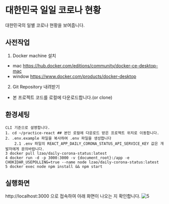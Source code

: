 # 대한민국 일일 코로나 현황
대한민국의 일별 코로나 현황을 보여줍니다.

## 사전작업
1. Docker machine 설치
  - mac https://hub.docker.com/editions/community/docker-ce-desktop-mac   
  - window https://www.docker.com/products/docker-desktop
2. Git Repository 내려받기
  - 본 프로젝트 코드를 로컬에 다운로드합니다.(or clone)

## 환경세팅
```
CLI 기준으로 설명합니다.
1. cd ~/practice-react ## 본인 로컬에 다운로드 받은 프로젝트 위치로 이동합니다. 
2. .env.example 파일을 복사하여 .env 파일을 생성합니다
    2.1 .env 파일의 REACT_APP_DAILY_CORONA_STATUS_API_SERVICE_KEY 값은 개발자에게 문의바랍니다.
3 docker pull lzao/daily-corona-status:latest
4 docker run -d -p 3000:3000 -v {document_root}:/app -e CHOKIDAR_USEPOLLING=true --name node lzao/daily-corona-status:latest
5 docker exec node npm install && npm start
```

## 실행화면
http://localhost:3000 으로 접속하여 아래 화면이 나오는 지 확인합니다.
![5](https://user-images.githubusercontent.com/15684441/143533704-33f0952b-ae1d-4639-a3c7-29e74a33f70a.png)


